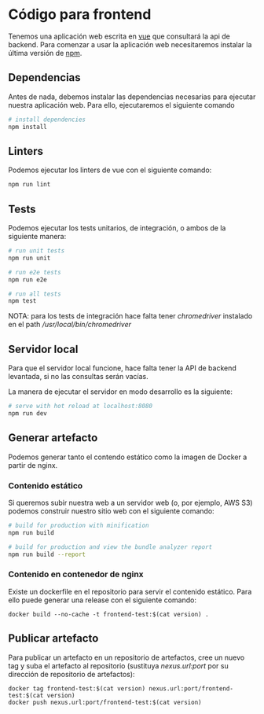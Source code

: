 # Código para frontend

Tenemos una aplicación web escrita en [vue](https://vuejs.org/v2/guide/) que consultará la api de backend. Para comenzar a usar la aplicación web necesitaremos instalar la última versión de [npm](https://www.npmjs.com/).

## Dependencias

Antes de nada, debemos instalar las dependencias necesarias para ejecutar nuestra aplicación web. Para ello, ejecutaremos el siguiente comando

``` bash
# install dependencies
npm install
```

## Linters

Podemos ejecutar los linters de vue con el siguiente comando:

``` bash
npm run lint
```

## Tests

Podemos ejecutar los tests unitarios, de integración, o ambos de la siguiente manera:

``` bash
# run unit tests
npm run unit

# run e2e tests
npm run e2e

# run all tests
npm test
```

NOTA: para los tests de integración hace falta tener _chromedriver_ instalado en el path _/usr/local/bin/chromedriver_

## Servidor local

Para que el servidor local funcione, hace falta tener la API de backend levantada, si no las consultas serán vacías.

La manera de ejecutar el servidor en modo desarrollo es la siguiente:

``` bash
# serve with hot reload at localhost:8080
npm run dev
```

## Generar artefacto

Podemos generar tanto el contendo estático como la imagen de Docker a partir de nginx.

### Contenido estático

Si queremos subir nuestra web a un servidor web (o, por ejemplo, AWS S3) podemos construir nuestro sitio web con el siguiente comando:

``` bash
# build for production with minification
npm run build

# build for production and view the bundle analyzer report
npm run build --report
```

### Contenido en contenedor de nginx

Existe un dockerfile en el repositorio para servir el contenido estático. Para ello puede generar una release con el siguiente comando:

`docker build --no-cache -t frontend-test:$(cat version) .`

## Publicar artefacto

Para publicar un artefacto en un repositorio de artefactos, cree un nuevo tag y suba el artefacto al repositorio (sustituya _nexus.url:port_ por su dirección de repositorio de artefactos):

```
docker tag frontend-test:$(cat version) nexus.url:port/frontend-test:$(cat version)
docker push nexus.url:port/frontend-test:$(cat version)
```

